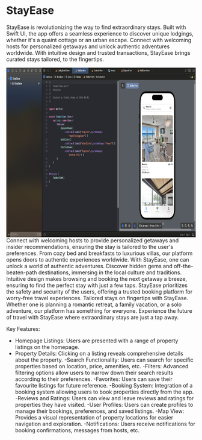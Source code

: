 
# StayEase

StayEase is revolutionizing the way to find extraordinary stays. Built with Swift UI, the app offers a seamless experience to discover unique lodgings, whether it's a quaint cottage or an urban escape. Connect with welcoming hosts for personalized getaways and unlock authentic adventures worldwide. With intuitive design and trusted transactions, StayEase brings curated stays tailored, to the fingertips.

  <img width="750" height = "450" src="https://github.com/vishalverma865/StayEase/blob/58a04febb3313445c90030e3c81a87ef45a1d6a9/Home.png" alt="Project Image"  align="right">
Connect with welcoming hosts to provide personalized getaways and insider recommendations, ensuring the stay is tailored to the user's preferences. From cozy bed and breakfasts to luxurious villas, our platform opens doors to authentic experiences worldwide.
With StayEase, one can unlock a world of authentic adventures. Discover hidden gems and off-the-beaten-path destinations, immersing in the local culture and traditions. Intuitive design makes browsing and booking the next getaway a breeze, ensuring to find the perfect stay with just a few taps.
StayEase prioritizes the safety and security of the users, offering a trusted booking platform for worry-free travel experiences.
Tailored stays on fingertips with StayEase. Whether one is planning a romantic retreat, a family vacation, or a solo adventure, our platform has something for everyone. Experience the future of travel with StayEase where extraordinary stays are just a tap away.























  

Key Features:

- Homepage Listings: Users are presented with a range of property listings on the homepage.
- Property Details: Clicking on a listing reveals comprehensive details about the property.
-Search Functionality: Users can search for specific properties based on location, price, amenities, etc.
-Filters: Advanced filtering options allow users to narrow down their search results according to their preferences.
-Favorites: Users can save their favourite listings for future reference.
-Booking System: Integration of a booking system allowing users to book properties directly from the app.
-Reviews and Ratings: Users can view and leave reviews and ratings for properties they have visited.
-User Profiles: Users can create profiles to manage their bookings, preferences, and saved listings.
-Map View: Provides a visual representation of property locations for easier navigation and exploration.
-Notifications: Users receive notifications for booking confirmations, messages from hosts, etc.


